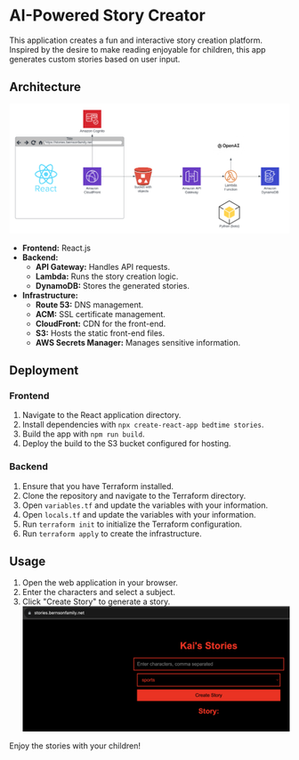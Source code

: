 # AI-Powered Story Creator

This application creates a fun and interactive story creation platform. Inspired by the desire to make reading enjoyable for children, this app generates custom stories based on user input.

## Architecture

![architecture.png](images%2Farchitecture.png)

- **Frontend:** React.js
- **Backend:**
  - **API Gateway:** Handles API requests.
  - **Lambda:** Runs the story creation logic.
  - **DynamoDB:** Stores the generated stories.
- **Infrastructure:**
  - **Route 53:** DNS management.
  - **ACM:** SSL certificate management.
  - **CloudFront:** CDN for the front-end.
  - **S3:** Hosts the static front-end files.
  - **AWS Secrets Manager:** Manages sensitive information.

## Deployment

### Frontend

1. Navigate to the React application directory.
2. Install dependencies with `npx create-react-app bedtime stories`.
3. Build the app with `npm run build`.
4. Deploy the build to the S3 bucket configured for hosting.

### Backend

1. Ensure that you have Terraform installed.
2. Clone the repository and navigate to the Terraform directory.
3. Open `variables.tf` and update the variables with your information.
4. Open `locals.tf` and update the variables with your information.
5. Run `terraform init` to initialize the Terraform configuration.
6. Run `terraform apply` to create the infrastructure.

## Usage

1. Open the web application in your browser.
2. Enter the characters and select a subject.
3. Click "Create Story" to generate a story.
![site.png](images%2Fsite.png)

Enjoy the stories with your children!